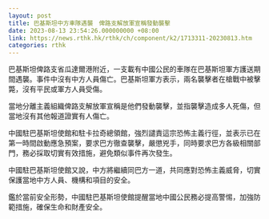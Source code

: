 ```yaml
---
layout: post
title: 巴基斯坦中方車隊遇襲　俾路支解放軍宣稱發動襲擊
date: 2023-08-13 23:54:26.000000000 +08:00
link: https://news.rthk.hk/rthk/ch/component/k2/1713311-20230813.htm
categories: rthk
---
```


巴基斯坦俾路支省瓜達爾港附近，一支載有中國公民的車隊在巴基斯坦軍方護送期間遇襲。事件中沒有中方人員傷亡。巴基斯坦軍方表示，兩名襲擊者在槍戰中被擊斃，沒有平民或軍方人員受傷。

當地分離主義組織俾路支解放軍宣稱是他們發動襲擊，並指襲擊造成多人死傷，但當地沒有其他報道證實有人傷亡。

中國駐巴基斯坦使館和駐卡拉奇總領館，強烈譴責這宗恐怖主義行徑，並表示已在第一時間啟動應急預案，要求巴方徹查襲擊，嚴懲兇手，同時要求巴方各級相關部門，務必採取切實有效措施，避免類似事件再次發生。

中國駐巴基斯坦使館又說，中方將繼續同巴方一道，共同應對恐怖主義威脅，切實保護當地中方人員、機構和項目的安全。

鑑於當前安全形勢，中國駐巴基斯坦使館提醒當地中國公民務必提高警惕，加強防範措施，確保生命和財產安全。
